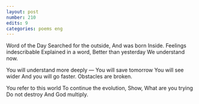 ```yaml
---
layout: post
number: 210
edits: 9
categories: poems eng
---
```


Word of the Day
Searched for the outside, 
And was born 
Inside. 
Feelings indescribable
Explained in a word,
Better than yesterday
We understand now.

You will understand more deeply —
You will save tomorrow
You will see wider
And you will go faster.
Obstacles are broken.

You refer to this world 
To continue the evolution, 
Show, 
What are you trying
Do not destroy
And God multiply.
